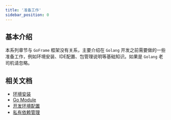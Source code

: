 ```yaml
---
title: '准备工作'
sidebar_position: 0
---
```


## 基本介绍

本系列章节与 `GoFrame` 框架没有关系，主要介绍在 `Golang` 开发之前需要做的一些准备工作，例如环境安装、IDE配置、包管理说明等基础知识。如果是 `Golang` 老司机请忽略。

## 相关文档

- [环境安装](/docs/项目开发/准备工作/环境安装)
- [Go Module](/docs/项目开发/准备工作/Go%20Module)
- [开发环境配置](/docs/项目开发/准备工作/开发环境配置)
- [私有依赖管理](/docs/项目开发/准备工作/私有依赖管理)
